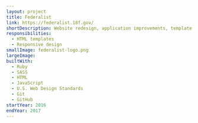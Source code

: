 ```yaml
---
layout: project
title: Federalist
link: https://federalist.18f.gov/
shortDescription: Website redesign, application improvements, template development 
responsibilities:
  - HTML templates
  - Responsive design
smallImage: federalist-logo.png
largeImage:
builtWith:
  - Ruby
  - SASS
  - HTML
  - JavaScript
  - U.S. Web Design Standards
  - Git
  - GitHub
startYear: 2016
endYear: 2017
---
```

